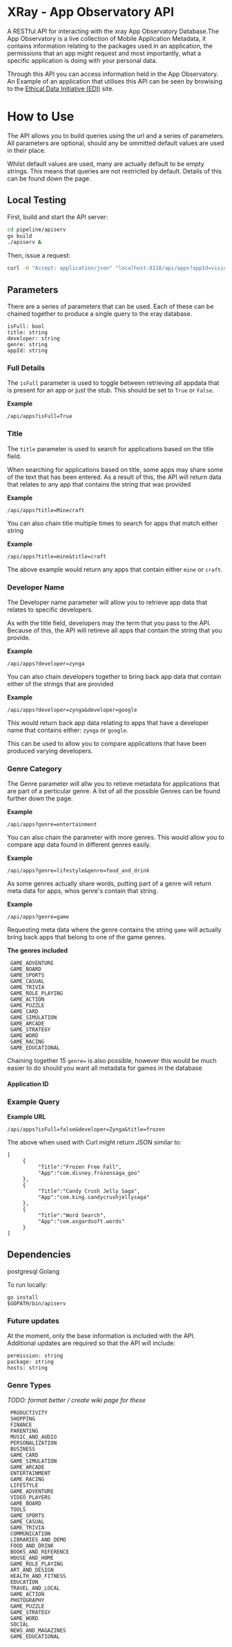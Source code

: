 # XRay - App Observatory API

A RESTful API for interacting with the xray App Observatory Database.The App Observatory is a live collection of Mobile Application Metadata, it contains information relating to the packages used in an application, the permissions that an app might request and most importantly, what a specific application is doing with your personal data.

Through this API you can access information held in the App Observatory. An Example of an application that utilises this API can be seen by browising to the [Ethical Data Initiative (EDI)](https://edi.sociam.org) site.

# How to Use
The API allows you to build queries using the url and a series of parameters. All parameters are optional, should any be ommitted default values are used in their place.

Whilst default values are used, many are actually default to be empty strings. This means that queries are not restricted by default. Details of this can be found down the page.

## Local Testing

First, build and start the API server:
```bash
cd pipeline/apiserv
go build
./apiserv &
```
Then, issue a request:
```bash
curl -H "Accept: application/json" "localhost:8118/api/apps?appId=vision.safe.kids&isFull=1" -H 'Connection: keep-alive' -H 'pragma: no-cache' --compressed
```

## Parameters
There are a series of parameters that can be used. Each of these can be chained together to produce a single query to the xray database.

```
isFull: bool
title: string
developer: string
genre: string
appId: string
```
### Full Details
The ``` isFull ``` parameter is used to toggle between retrieving all appdata that is present for an app or just the stub. This should be set to ``` True ``` or ``` False ```.

**Example**
```
/api/apps?isFull=True
```

### Title
The ``` title ``` parameter is used to search for applications based on the title field.

When searching for applications based on title, some apps may share some of the text that has been entered. As a result of this, the API will return data that relates to any app that contains the string that was provided

**Example**
```
/api/apps?title=Minecraft
```

You can also chain title multiple times to search for apps that match either string

**Example**
```
/api/apps?title=mine&title=craft
```

The above example would return any apps that contain either ``` mine ``` or ``` craft ```.


### Developer Name

The Developer name parameter will allow you to retrieve app data that relates to specific developers.

As with the title field, developers may the term that you pass to the API. Because of this, the API will retireve all apps that contain the string that you provide.

**Example**
```
/api/apps?developer=zynga
```

You can also chain developers together to bring back app data that contain either of the strings that are provided

**Example**
```
/api/apps?developer=zynga&developer=google
```

This would return back app data relating to apps that have a developer name that contains either: ```zynga``` or ```google```.

This can be used to allow you to compare applications that have been produced varying developers.


### Genre Category

The Genre parameter will allw you to retieve metadata for applications that are part of a perticular genre. A list of all the possible Genres can be found further down the page.

**Example**
```
/api/apps?genre=entertainment
```

You can also chain the parameter with more genres. This would allow you to compare app data found in different genres easily.

**Example**
```
/api/apps?genre=lifestyle&genre=food_and_drink
```

As some genres actually share words, putting part of a genre will return meta data for apps, whos genre's contain that string.

**Example**
```
/api/apps?genre=game
```

Requesting meta data where the genre contains the string ```game``` will actually bring back apps that belong to one of the game genres.

**The genres included**
```
 GAME_ADVENTURE
 GAME_BOARD
 GAME_SPORTS
 GAME_CASUAL
 GAME_TRIVIA
 GAME_ROLE_PLAYING
 GAME_ACTION
 GAME_PUZZLE
 GAME_CARD
 GAME_SIMULATION
 GAME_ARCADE
 GAME_STRATEGY
 GAME_WORD
 GAME_RACING
 GAME_EDUCATIONAL
```
Chaining together 15 ```genre=``` is also possible, however this would be much easier to do should you want all metadata for games in the database

#### Application ID

### Example Query

**Example URL**
```
/api/apps?isFull=false&developer=Zynga&title=frozen
```

The above when used with Curl might return JSON similar to:
```
[
     {
          "Title":"Frozen Free Fall",
          "App":"com.disney.frozensaga_goo"
     },
     {
          "Title":"Candy Crush Jelly Saga",
          "App":"com.king.candycrushjellysaga"
     },
     {
          "Title":"Word Search",
          "App":"com.asgardsoft.words"
     }
]
```

## Dependencies
postgresql
Golang

To run locally:

```
go install 
$GOPATH/bin/apiserv
```


### Future updates 
At the moment, only the base information is included with the API. 
Additional updates are required so that the API will include:
```
permission: string
package: string
hosts: string
```

### Genre Types

*TODO: format better / create wiki page for these*
```
 PRODUCTIVITY
 SHOPPING
 FINANCE
 PARENTING
 MUSIC_AND_AUDIO
 PERSONALIZATION
 BUSINESS
 GAME_CARD
 GAME_SIMULATION
 GAME_ARCADE
 ENTERTAINMENT
 GAME_RACING
 LIFESTYLE
 GAME_ADVENTURE
 VIDEO_PLAYERS
 GAME_BOARD
 TOOLS
 GAME_SPORTS
 GAME_CASUAL
 GAME_TRIVIA
 COMMUNICATION
 LIBRARIES_AND_DEMO
 FOOD_AND_DRINK
 BOOKS_AND_REFERENCE
 HOUSE_AND_HOME
 GAME_ROLE_PLAYING
 ART_AND_DESIGN
 HEALTH_AND_FITNESS
 EDUCATION
 TRAVEL_AND_LOCAL
 GAME_ACTION
 PHOTOGRAPHY
 GAME_PUZZLE
 GAME_STRATEGY
 GAME_WORD
 SOCIAL
 NEWS_AND_MAGAZINES
 GAME_EDUCATIONAL
```
